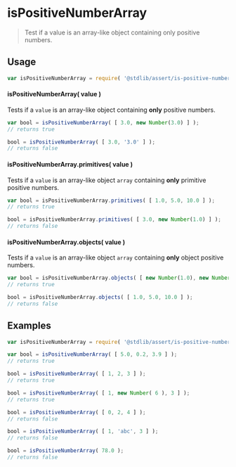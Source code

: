 # isPositiveNumberArray

> Test if a value is an array-like object containing only positive numbers.


<section class="usage">

## Usage

``` javascript
var isPositiveNumberArray = require( '@stdlib/assert/is-positive-number-array' );
```

#### isPositiveNumberArray( value )

Tests if a `value` is an array-like object containing __only__ positive numbers.

<!-- eslint-disable no-new-wrappers -->

``` javascript
var bool = isPositiveNumberArray( [ 3.0, new Number(3.0) ] );
// returns true

bool = isPositiveNumberArray( [ 3.0, '3.0' ] );
// returns false
```

#### isPositiveNumberArray.primitives( value )

Tests if a `value` is an array-like object `array` containing __only__ primitive positive numbers.

<!-- eslint-disable no-new-wrappers -->

``` javascript
var bool = isPositiveNumberArray.primitives( [ 1.0, 5.0, 10.0 ] );
// returns true

bool = isPositiveNumberArray.primitives( [ 3.0, new Number(1.0) ] );
// returns false
```

#### isPositiveNumberArray.objects( value )

Tests if a `value` is an array-like object `array` containing __only__ object positive numbers.

<!-- eslint-disable no-new-wrappers, max-len -->

``` javascript
var bool = isPositiveNumberArray.objects( [ new Number(1.0), new Number(1.0) ] );
// returns true

bool = isPositiveNumberArray.objects( [ 1.0, 5.0, 10.0 ] );
// returns false
```

</section>

<!-- /.usage -->


<section class="examples">

## Examples

<!-- eslint-disable no-new-wrappers -->

``` javascript
var isPositiveNumberArray = require( '@stdlib/assert/is-positive-number-array' );

var bool = isPositiveNumberArray( [ 5.0, 0.2, 3.9 ] );
// returns true

bool = isPositiveNumberArray( [ 1, 2, 3 ] );
// returns true

bool = isPositiveNumberArray( [ 1, new Number( 6 ), 3 ] );
// returns true

bool = isPositiveNumberArray( [ 0, 2, 4 ] );
// returns false

bool = isPositiveNumberArray( [ 1, 'abc', 3 ] );
// returns false

bool = isPositiveNumberArray( 78.0 );
// returns false
```

</section>

<!-- /.examples -->


<section class="links">

</section>

<!-- /.links -->
